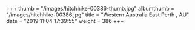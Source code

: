 +++
thumb = "/images/hitchhike-00386-thumb.jpg"
albumthumb = "/images/hitchhike-00386.jpg"
title = "Western Australia East Perth , AU"
date = "2019:11:04 17:39:55"
weight = 386
+++

